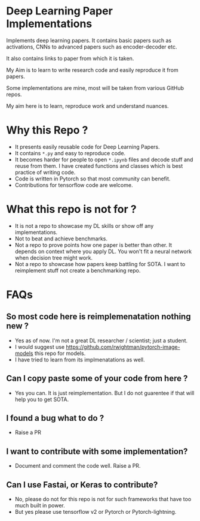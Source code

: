 # Deep Learning Paper Implementations

Implements deep learning papers. It contains basic papers such as activations, CNNs to advanced papers such as encoder-decoder etc.

It also contains links to paper from which it is taken.

My Aim is to learn to write research code and easily reproduce it from papers.

Some implementations are mine, most will be taken from various GitHub repos.

My aim here is to learn, reproduce work and understand nuances.

# Why this Repo ?
- It presents easily reusable code for Deep Learning Papers.
- It contains ```*.py``` and easy to reproduce code.
- It becomes harder for people to open ```*.ipynb``` files and decode stuff and reuse from them. I have created functions and classes which is best practice of writing code.
- Code is written in Pytorch so that most community can benefit.
- Contributions for tensorflow code are welcome.

# What this repo is not for ?
- It is not a repo to showcase my DL skills or show off any implementations.
- Not to beat and achieve benchmarks.
- Not a repo to prove points how one paper is better than other. It depends on context where you apply DL. You won't fit a neural network when decision tree might work.
- Not a repo to showcase how papers keep battling for SOTA. I want to reimplement stuff not create a benchmarking repo.

# FAQs
## So most code here is reimplemenatation nothing new ?
- Yes as of now. I'm not a great DL researcher / scientist; just a student.
- I would suggest use https://github.com/rwightman/pytorch-image-models this repo for models.
- I have tried to learn from its implmenatations as well.

## Can I copy paste some of your code from here ?
- Yes you can. It is just reimplementation. But I do not guarentee if that will help you to get SOTA.

## I found a bug what to do ?
- Raise a PR

## I want to contribute with some implementation?
- Document and comment the code well. Raise a PR.

## Can I use Fastai, or Keras to contribute?
- No, please do not for this repo is not for such frameworks that have too much built in power.
- But yes please use tensorflow v2 or Pytorch or Pytorch-lightning.



